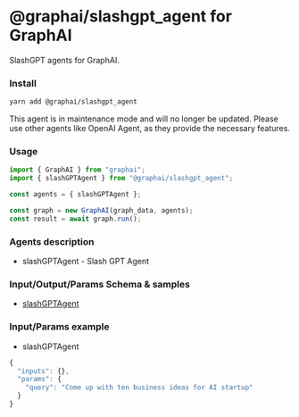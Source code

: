 
# @graphai/slashgpt_agent for GraphAI

SlashGPT agents for GraphAI.

### Install

```sh
yarn add @graphai/slashgpt_agent
```

This agent is in maintenance mode and will no longer be updated.
Please use other agents like OpenAI Agent, as they provide the necessary features.

### Usage

```typescript
import { GraphAI } from "graphai";
import { slashGPTAgent } from "@graphai/slashgpt_agent";

const agents = { slashGPTAgent };

const graph = new GraphAI(graph_data, agents);
const result = await graph.run();
```

### Agents description
- slashGPTAgent - Slash GPT Agent

### Input/Output/Params Schema & samples
 - [slashGPTAgent](https://github.com/receptron/graphai/blob/main/docs/agentDocs/llm/slashGPTAgent.md)

### Input/Params example
 - slashGPTAgent


```typescript
{
  "inputs": {},
  "params": {
    "query": "Come up with ten business ideas for AI startup"
  }
}
```










